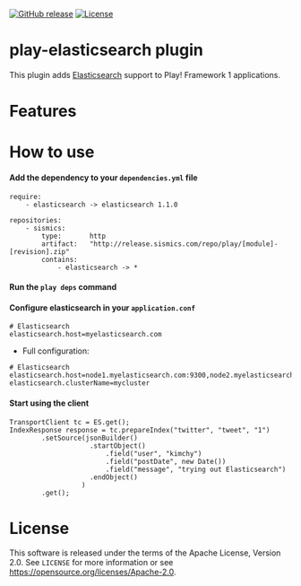 [![GitHub release](https://img.shields.io/github/release/sismics/play-elasticsearch.svg?style=flat-square)](https://github.com/sismics/play-elasticsearch/releases/latest)
[![License](https://img.shields.io/badge/License-Apache%202.0-blue.svg)](https://opensource.org/licenses/Apache-2.0)

# play-elasticsearch plugin

This plugin adds [Elasticsearch](https://en.wikipedia.org/wiki/Elasticsearch) support to Play! Framework 1 applications.

# Features

# How to use

####  Add the dependency to your `dependencies.yml` file

```
require:
    - elasticsearch -> elasticsearch 1.1.0

repositories:
    - sismics:
        type:       http
        artifact:   "http://release.sismics.com/repo/play/[module]-[revision].zip"
        contains:
            - elasticsearch -> *

```
####  Run the `play deps` command
####  Configure elasticsearch in your `application.conf`

```
# Elasticsearch
elasticsearch.host=myelasticsearch.com
```

- Full configuration:
```
# Elasticsearch
elasticsearch.host=node1.myelasticsearch.com:9300,node2.myelasticsearch.com:9300
elasticsearch.clusterName=mycluster
```

####  Start using the client
```
TransportClient tc = ES.get();
IndexResponse response = tc.prepareIndex("twitter", "tweet", "1")
        .setSource(jsonBuilder()
                    .startObject()
                        .field("user", "kimchy")
                        .field("postDate", new Date())
                        .field("message", "trying out Elasticsearch")
                    .endObject()
                  )
        .get();
```

# License

This software is released under the terms of the Apache License, Version 2.0. See `LICENSE` for more
information or see <https://opensource.org/licenses/Apache-2.0>.
